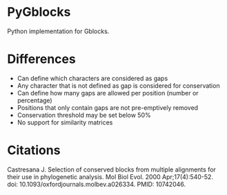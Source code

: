 # PyGblocks

Python implementation for Gblocks.

# Differences

- Can define which characters are considered as gaps
- Any character that is not defined as gap is considered for conservation
- Can define how many gaps are allowed per position (number or percentage)
- Positions that only contain gaps are not pre-emptively removed
- Conservation threshold may be set below 50%
- No support for similarity matrices

# Citations

Castresana J. Selection of conserved blocks from multiple alignments for their use in phylogenetic analysis.
Mol Biol Evol. 2000 Apr;17(4):540-52. doi: 10.1093/oxfordjournals.molbev.a026334. PMID: 10742046.
